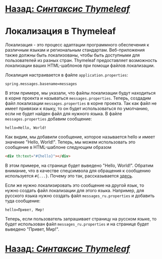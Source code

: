 # [**Назад**: *Синтаксис Thymeleaf*](../features/thymeleaf-syntax.md)

# Локализация в Thymeleaf

Локализация - это процесс адаптации программного обеспечения к различным языкам и региональным стандартам. Веб-приложения также должны быть локализованы, чтобы быть доступными для пользователей из разных стран. Thymeleaf предоставляет возможность локализации ваших HTML-шаблонов при помощи файлов локализации.

Локалиция настраивается в файле `application.properties`:

```properties
spring.messages.basename=messages
```

В этом примере, мы указали, что файлы локализации будут находиться в корне проекта и называться `messages.properties`. Теперь, создадим файл локализации `messages.properties` в корне проекта. Так как файл не имеет привязки к языку, то он будет использоваться по умолчанию, если не будет найден файл для нужного языка. В файле `messages.properties` добавим сообщение:

```properties
hello=Hello, World!
```

Как видим, мы добавили сообщение, которое называется hello и имеет значение "Hello, World!". Теперь, мы можем использовать это сообщение в HTML-шаблоне следующим образом

```html
<div th:text="#{hello}"></div>
```

В этом примере, на странице будет выведено "Hello, World!". Обратим внимание, что в качестве спецсимвола для обращения к сообщению используется `#{...}`. Почему это так, рассказывается [здесь](syntax-simple-expressions.md).

Если же нужно локализировать это сообщение на другой язык, то нужно создать файл локализации для этого языка. Например, для русского языка нужно создать файл `messages_ru.properties` и добавить туда сообщение:

```properties
hello=Привет, Мир!
```

Теперь, если пользователь запрашивает страницу на русском языке, то будет использован файл `messages_ru.properties` и на странице будет выведено "Привет, Мир!".

# [**Назад**: *Синтаксис Thymeleaf*](../features/thymeleaf-syntax.md)